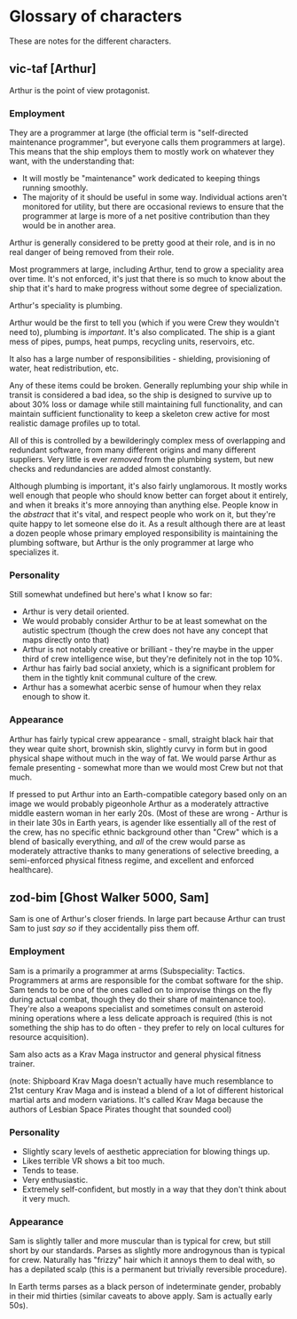 # Glossary of characters

These are notes for the different characters.

## vic-taf \[Arthur\]

Arthur is the point of view protagonist.

### Employment

They are a programmer at large (the official term is "self-directed maintenance
programmer", but everyone calls them programmers at large). This means that the
ship employs them to mostly work on whatever they want, with the understanding that:

* It will mostly be "maintenance" work dedicated to keeping things running smoothly.
* The majority of it should be useful in some way. Individual actions aren't monitored
  for utility, but there are occasional reviews to ensure that the programmer at large
  is more of a net positive contribution than they would be in another area.
  
Arthur is generally considered to be pretty good at their role, and is in no real
danger of being removed from their role.
  
Most programmers at large, including Arthur, tend to grow a speciality area over time.
It's not enforced, it's just that there is so much to know about the ship that it's
hard to make progress without some degree of specialization.

Arthur's speciality is plumbing.

Arthur would be the first to tell you (which if you were Crew they wouldn't need
to), plumbing is *important*. It's also complicated. The ship is a giant mess of
pipes, pumps, heat pumps, recycling units, reservoirs, etc. 

It also has a large number of responsibilities - shielding, provisioning of water,
heat redistribution, etc.

Any of these items could be broken. Generally replumbing your ship while in transit
is considered a bad idea, so the ship is designed to survive up to about 30% loss
or damage while still maintaining full functionality, and can maintain sufficient
functionality to keep a skeleton crew active for most realistic damage profiles up
to total.

All of this is controlled by a bewilderingly complex mess of overlapping and redundant
software, from many different origins and many different suppliers. Very little is
ever *removed* from the plumbing system, but new checks and redundancies are added
almost constantly. 

Although plumbing is important, it's also fairly unglamorous. It mostly works  well
enough that people who should know better can forget about it entirely, and when it
breaks it's more annoying than anything else. People know in the *abstract* that it's
vital, and respect people who work on it, but they're quite happy to let someone else
do it. As a result although there are at least a dozen people whose primary employed
responsibility is maintaining the plumbing software, but Arthur is the only programmer
at large who specializes it.

### Personality

Still somewhat undefined but here's what I know so far:

* Arthur is very detail oriented.
* We would probably consider Arthur to be at least somewhat on the autistic spectrum
  (though the crew does not have any concept that maps directly onto that)
* Arthur is not notably creative or brilliant - they're maybe in the upper third
  of crew intelligence wise, but they're definitely not in the top 10%.
* Arthur has fairly bad social anxiety, which is a significant problem for them in the
  tightly knit communal culture of the crew.
* Arthur has a somewhat acerbic sense of humour when they relax enough to show it.

### Appearance

Arthur has fairly typical crew appearance - small, straight black hair that they wear
quite short, brownish skin,  slightly curvy in form but in good physical shape without
much in the way of fat. We would  parse Arthur as female presenting - somewhat more
than we would most Crew but not that much.

If pressed to put Arthur into an Earth-compatible category based only on an image we would
probably pigeonhole Arthur as a moderately attractive middle eastern woman in her early
20s. (Most of these are wrong - Arthur is in their late 30s in Earth years, is agender
like essentially all of the rest of the crew, has no specific ethnic background other than
"Crew" which is a blend of basically everything, and *all* of the crew would parse as
moderately attractive thanks to many generations of selective breeding, a semi-enforced
physical fitness regime, and excellent and enforced healthcare).

## zod-bim \[Ghost Walker 5000, Sam\]

Sam is one of Arthur's closer friends. In large part because Arthur can trust Sam to just
*say so* if they accidentally piss them off.

### Employment

Sam is a primarily a programmer at arms (Subspeciality: Tactics. Programmers at arms are
responsible for the combat software for the ship. Sam tends to be one of the ones called
on to improvise things on the fly during actual combat, though they do their share of
maintenance too). They're also a weapons specialist and sometimes consult on asteroid 
mining operations where a less delicate approach is required (this is not something the
ship has to do often - they prefer to rely on local cultures for resource acquisition).

Sam also acts as a Krav Maga instructor and general physical fitness trainer.

(note: Shipboard Krav Maga doesn't actually have much resemblance to 21st century
Krav Maga and is instead a blend of a lot of different historical martial arts and modern
variations. It's called Krav Maga because the authors of Lesbian Space Pirates thought
that sounded cool) 

### Personality

* Slightly scary levels of aesthetic appreciation for blowing things up.
* Likes terrible VR shows a bit too much.
* Tends to tease.
* Very enthusiastic.
* Extremely self-confident, but mostly in a way that they don't think about it very much.

### Appearance

Sam is slightly taller and more muscular than is typical for crew, but still short by
our standards. Parses as slightly more androgynous than is typical for crew. Naturally has
"frizzy" hair which it annoys them to deal with, so has a depilated scalp (this is a
permanent but trivially reversible procedure).

In Earth terms parses as a black person of indeterminate gender, probably in their mid
thirties (similar caveats to above apply. Sam is actually early 50s).

